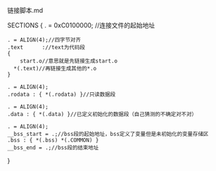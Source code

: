 链接脚本.md

SECTIONS {
    . = 0xC0100000; //连接文件的起始地址

    . = ALIGN(4);//四字节对齐
    .text      ://text为代码段
    {
    	start.o//意思就是先链接生成start.o
      *(.text)//再链接生成其他的*.o
    }
    
    . = ALIGN(4);
    .rodata : { *(.rodata) }//只读数据段
    
    . = ALIGN(4);
    .data : { *(.data) }//已定义初始化的数据段（自己猜测的不确定对不对）
    
    . = ALIGN(4);
    __bss_start = .;//bss段的起始地址，bss定义了变量但是未初始化的变量存储区
    .bss : { *(.bss) *(.COMMON) }
    __bss_end = .;//bss段的结束地址
}
